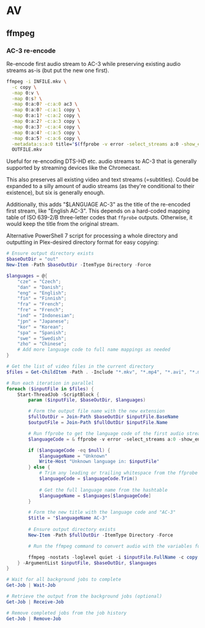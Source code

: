 # AV

## ffmpeg

### AC-3 re-encode

Re-encode first audio stream to AC-3 while preserving existing audio streams as-is (but put the new one first).

```sh
ffmpeg -i INFILE.mkv \
  -c copy \
  -map 0:v \
  -map 0:s? \
  -map 0:a:0? -c:a:0 ac3 \
  -map 0:a:0? -c:a:1 copy \
  -map 0:a:1? -c:a:2 copy \
  -map 0:a:2? -c:a:3 copy \
  -map 0:a:3? -c:a:4 copy \
  -map 0:a:4? -c:a:5 copy \
  -map 0:a:5? -c:a:6 copy \
  -metadata:s:a:0 title="$(ffprobe -v error -select_streams a:0 -show_entries stream_tags=language -of default=nw=1:nk=1 INFILE.mkv) AC-3"
  OUTFILE.mkv
```

Useful for re-encoding DTS-HD etc. audio streams to AC-3 that is generally supported by streaming devices like the Chromecast.

This also preserves all existing video and text streams (=subtitles). Could be expanded to a silly amount of audio streams (as
they're conditional to their existence), but six is generally enough.

Additionally, this adds "$LANGUAGE AC-3" as the title of the re-encoded first stream, like "English AC-3". This depends on a hard-coded
mapping table of ISO 639-2/B three-letter codes that `ffprobe` outputs. Otherwise, it would keep the title from the original stream.

Alternative PowerShell 7 script for processing a whole directory and outputting in Plex-desired directory format for easy copying:

```powershell
# Ensure output directory exists
$baseOutDir = "out"
New-Item -Path $baseOutDir -ItemType Directory -Force

$languages = @{
    "cze" = "Czech";
    "dan" = "Danish";
    "eng" = "English";
    "fin" = "Finnish";
    "fra" = "French";
    "fre" = "French";
    "ind" = "Indonesian";
    "jpn" = "Japanese";
    "kor" = "Korean";
    "spa" = "Spanish";
    "swe" = "Swedish";
    "zho" = "Chinese";
    # Add more language code to full name mappings as needed
}

# Get the list of video files in the current directory
$files = Get-ChildItem -Path . -Include "*.mkv", "*.mp4", "*.avi", "*.m2ts"

# Run each iteration in parallel
foreach ($inputFile in $files) {
    Start-ThreadJob -ScriptBlock {
        param ($inputFile, $baseOutDir, $languages)

		# Form the output file name with the new extension
		$fullOutDir = Join-Path $baseOutDir $inputFile.BaseName
		$outputFile = Join-Path $fullOutDir $inputFile.Name

		# Run ffprobe to get the language code of the first audio stream and store the output in a variable
		$languageCode = & ffprobe -v error -select_streams a:0 -show_entries stream_tags=language -of default=nw=1:nk=1 $inputFile.FullName

		if ($languageCode -eq $null) {
			$languageName = "Unknown"
			Write-Host "Unknown language in: $inputFile"
		} else {
			# Trim any leading or trailing whitespace from the ffprobe output
			$languageCode = $languageCode.Trim()
			
			# Get the full language name from the hashtable
			$languageName = $languages[$languageCode]
		}

		# Form the new title with the language code and "AC-3"
		$title = "$languageName AC-3"
		
		# Ensure output directory exists
		New-Item -Path $fullOutDir -ItemType Directory -Force

		# Run the ffmpeg command to convert audio with the variables for input and output filenames

		ffmpeg -nostats -loglevel quiet -i $inputFile.FullName -c copy -map 0:v -map 0:s? -map 0:a:0? -c:a:0 ac3 -map 0:a:0? -c:a:1 copy -map 0:a:1? -c:a:2 copy -map 0:a:2? -c:a:3 copy -map 0:a:3? -c:a:4 copy -map 0:a:4? -c:a:5 copy -map 0:a:5? -c:a:6 copy -metadata:s:a:0 title=$title $outputFile
    } -ArgumentList $inputFile, $baseOutDir, $languages
}

# Wait for all background jobs to complete
Get-Job | Wait-Job

# Retrieve the output from the background jobs (optional)
Get-Job | Receive-Job

# Remove completed jobs from the job history
Get-Job | Remove-Job
```
